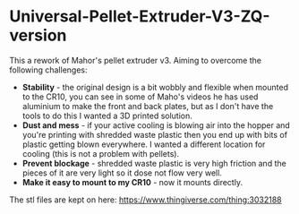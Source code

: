 # Universal-Pellet-Extruder-V3-ZQ-version
This a rework of Mahor's pellet extruder v3. Aiming to overcome the following challenges: 

 * **Stability** - the original design is a bit wobbly and flexible when mounted to the CR10, you can see in some of Maho's videos he has used aluminium to make the front and back plates, but as I don't have the tools to do this I wanted a 3D printed solution. 
 * **Dust and mess** - if your active cooling is blowing air into the hopper and you're printing with shredded waste plastic then you end up with bits of plastic getting blown everywhere. I wanted a different location for cooling (this is not a problem with pellets). 
 * **Prevent blockage** - shredded waste plastic is very high friction and the pieces of it are very light so it dose not flow very well. 
 * **Make it easy to mount to my CR10** - now it mounts directly.
 
The stl files are kept on here: https://www.thingiverse.com/thing:3032188
